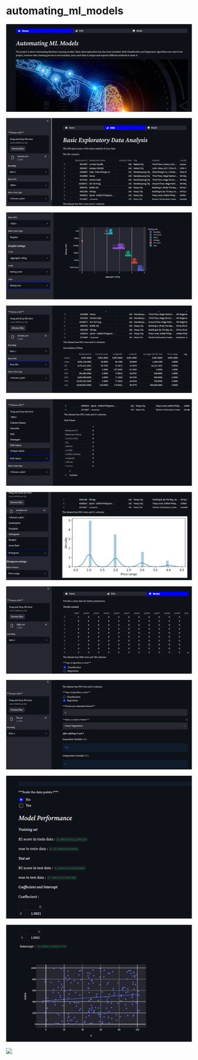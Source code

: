 # automating_ml_models


![Home!!](images/img1.png)


![](images/img2.png)


![](images/img3.png)


![](images/img4.png)


![](images/img5.png)


![](images/img6.png)

![](images/img11.png)

![](images/img7.png)


![](images/img8.png)


![](images/img10.png)


![](images/img12.png)

